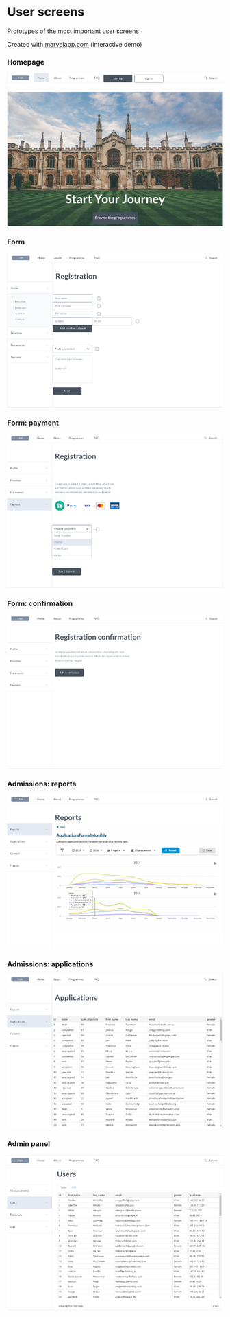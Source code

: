 # User screens
Prototypes of the most important user screens

Created with [marvelapp.com](https://marvelapp.com/943a10a/screen/44644556)
(interactive demo)

### Homepage
![alt text](./home.png "Homepage")

### Form
![alt text](./form.png "Form")

### Form: payment
![alt text](./payment.png "Form: payment")

### Form: confirmation
![alt text](./confirmation.png "Form: confirmation")

### Admissions: reports
![alt text](./reports.png "Admissions reports")

### Admissions: applications
![alt text](./applications.png "Admissions applications")

### Admin panel
![alt text](./admin.png "Admin panel")